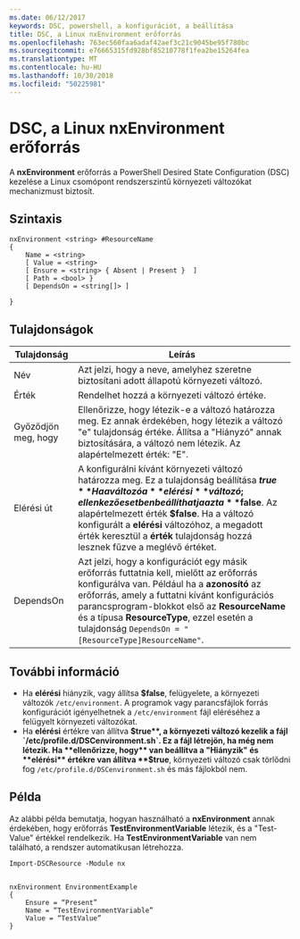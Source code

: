 ```yaml
---
ms.date: 06/12/2017
keywords: DSC, powershell, a konfigurációt, a beállítása
title: DSC, a Linux nxEnvironment erőforrás
ms.openlocfilehash: 763ec560faa6adaf42aef3c21c9045be95f780bc
ms.sourcegitcommit: e76665315fd928bf85210778f1fea2be15264fea
ms.translationtype: MT
ms.contentlocale: hu-HU
ms.lasthandoff: 10/30/2018
ms.locfileid: "50225981"
---
```

# <a name="dsc-for-linux-nxenvironment-resource"></a>DSC, a Linux nxEnvironment erőforrás

A **nxEnvironment** erőforrás a PowerShell Desired State Configuration (DSC) kezelése a Linux csomópont rendszerszintű környezeti változókat mechanizmust biztosít.

## <a name="syntax"></a>Szintaxis

```
nxEnvironment <string> #ResourceName
{
    Name = <string>
    [ Value = <string>
    [ Ensure = <string> { Absent | Present }  ]
    [ Path = <bool> }
    [ DependsOn = <string[]> ]

}
```

## <a name="properties"></a>Tulajdonságok

|  Tulajdonság |  Leírás |
|---|---|
| Név| Azt jelzi, hogy a neve, amelyhez szeretne biztosítani adott állapotú környezeti változó.|
| Érték| Rendelhet hozzá a környezeti változó értéke.|
| Győződjön meg, hogy| Ellenőrizze, hogy létezik-e a változó határozza meg. Ez annak érdekében, hogy létezik a változó "e" tulajdonság értéke. Állítsa a "Hiányzó" annak biztosítására, a változó nem létezik. Az alapértelmezett érték: "E".|
| Elérési út| A konfigurálni kívánt környezeti változó határozza meg. Ez a tulajdonság beállítása **$true** Ha a változó a **elérési** változó; ellenkező esetben beállíthatja azt a **$false**. Az alapértelmezett érték **$false**. Ha a változó konfigurált a **elérési** változóhoz, a megadott érték keresztül a **érték** tulajdonság hozzá lesznek fűzve a meglévő értéket.|
| DependsOn | Azt jelzi, hogy a konfigurációt egy másik erőforrás futtatnia kell, mielőtt az erőforrás konfigurálva van. Például ha a **azonosító** az erőforrás, amely a futtatni kívánt konfigurációs parancsprogram-blokkot első az **ResourceName** és a típusa **ResourceType**, ezzel esetén a tulajdonság `DependsOn = "[ResourceType]ResourceName"`.|

## <a name="additional-information"></a>További információ

* Ha **elérési** hiányzik, vagy állítsa **$false**, felügyelete, a környezeti változók `/etc/environment`. A programok vagy parancsfájlok forrás konfigurációt igényelhetnek a `/etc/environment` fájl eléréséhez a felügyelt környezeti változókat.
* Ha **elérési** értékre van állítva **$true**, a környezeti változó kezelik a fájl `/etc/profile.d/DSCenvironment.sh`. Ez a fájl létrejön, ha még nem létezik. Ha **ellenőrizze, hogy** van beállítva a "Hiányzik" és **elérési** értékre van állítva **$true**, környezeti változó csak törlődni fog `/etc/profile.d/DSCenvironment.sh` és más fájlokból nem.

## <a name="example"></a>Példa

Az alábbi példa bemutatja, hogyan használható a **nxEnvironment** annak érdekében, hogy erőforrás **TestEnvironmentVariable** létezik, és a "Test-Value" értékkel rendelkezik. Ha **TestEnvironmentVariable** van nem található, a rendszer automatikusan létrehozza.

```
Import-DSCResource -Module nx


nxEnvironment EnvironmentExample
{
    Ensure = “Present”
    Name = “TestEnvironmentVariable”
    Value = “TestValue”
}
```